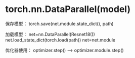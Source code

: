 
# torch.nn.DataParallel(model)

保存模型：
torch.save(net.module.state_dict(), path)

加载模型：
net=nn.DataParallel(Resnet18())
net.load_state_dict(torch.load(path))
net=net.module

优化器使用：
optimizer.step() --> optimizer.module.step()

